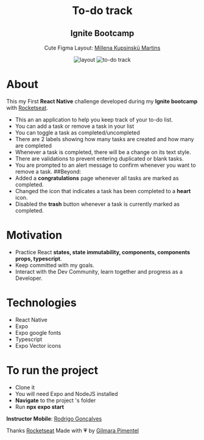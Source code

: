 <div align='center'>
<h1 align="center">To-do track</h1>
<h2 align="center">Ignite Bootcamp</h2>

Cute Figma Layout:
[Millena Kupsinskü Martins](https://www.linkedin.com/in/millenakmartins/)

<img src="https://ik.imagekit.io/cnbmdh4b9w/Screenshot_17_i4hWY2dcC.png?ik-sdk-version=javascript-1.4.3&updatedAt=1676143143843" alt="layout">

<img src="https://ik.imagekit.io/cnbmdh4b9w/ezgif.com-video-to-gif_scI_g9Rn4.gif?ik-sdk-version=javascript-1.4.3&updatedAt=1676143167985" alt="to-do track"/>


</div>

# About

This my First **React Native** challenge developed during my **Ignite bootcamp** with [Rocketseat](https://www.rocketseat.com.br/).

- This an an application to help you keep track of your to-do list.
- You can add a task or remove a task in your list
- You can toggle a task as completed/uncompleted
- There are 2 labels showing how many tasks are created and how many are completed
- Whenever a task is completed, there will be a change on its text style.
- There are validations to prevent entering duplicated or blank tasks.
- You are prompted to an alert message to confirm whenever you want to remove a task. 
##Beyond:
- Added a **congratulations** page whenever all tasks are marked as completed.
- Changed the icon that indicates a task has been completed to a **heart** icon.
- Disabled the **trash** button whenever a task is currently marked as completed.

# Motivation

- Practice React **states, state immutability, components, components props, typescript**.
- Keep committed with my goals.
- Interact with the Dev Community, learn together and progress as a Developer.</br>

# Technologies

- React Native
- Expo
- Expo google fonts
- Typescript
- Expo Vector icons

# To run the project
- Clone it
- You will need Expo and NodeJS installed
- **Navigate** to the project 's folder 
- Run **npx expo start**

**Instructor Mobile**: 
[Rodrigo Gonçalves](https://www.linkedin.com/in/rodrigo-gon%C3%A7alves-santana/)


Thanks [Rocketseat](https://www.instagram.com/rocketseat/?igshid=Yzg5MTU1MDY%3D) 
Made with 💗 by [Gilmara Pimentel](https://www.linkedin.com/in/gilmara-pimentel/)







